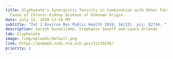 ```yaml
---
title: Glyphosate's Synergistic Toxicity in Combination with Other Factors as a
  Cause of Chronic Kidney Disease of Unknown Origin.
date: July 12, 2020 12:19 PM
subtitle: "Int J Environ Res Public Health 2019; 16(15). pii: E2734. "
description: Sarath Gunatilake, Stephanie Seneff and Laura Orlando
tab: Glyphosate
image: /img/uploads/default.png
link: https://pubmed.ncbi.nlm.nih.gov/31370256/
priority: 2
---
```

